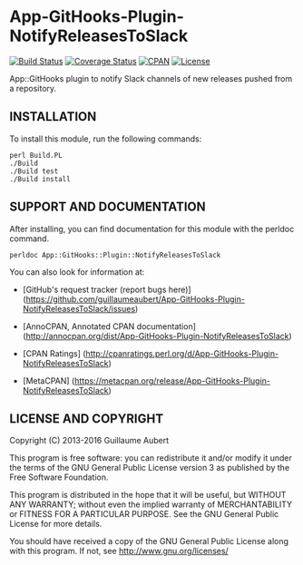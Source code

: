 App-GitHooks-Plugin-NotifyReleasesToSlack
=========================================

[![Build Status](https://travis-ci.org/guillaumeaubert/App-GitHooks-Plugin-NotifyReleasesToSlack.svg?branch=master)](https://travis-ci.org/guillaumeaubert/App-GitHooks-Plugin-NotifyReleasesToSlack)
[![Coverage Status](https://coveralls.io/repos/guillaumeaubert/App-GitHooks-Plugin-NotifyReleasesToSlack/badge.svg?branch=master)](https://coveralls.io/r/guillaumeaubert/App-GitHooks-Plugin-NotifyReleasesToSlack?branch=master)
[![CPAN](https://img.shields.io/cpan/v/App-GitHooks-Plugin-NotifyReleasesToSlack.svg)](https://metacpan.org/release/App-GitHooks-Plugin-NotifyReleasesToSlack)
[![License](https://img.shields.io/badge/license-GPLv3-blue.svg)](https://opensource.org/licenses/GPL-3.0)

App::GitHooks plugin to notify Slack channels of new releases pushed from a repository.


INSTALLATION
------------

To install this module, run the following commands:

	perl Build.PL
	./Build
	./Build test
	./Build install


SUPPORT AND DOCUMENTATION
-------------------------

After installing, you can find documentation for this module with the
perldoc command.

	perldoc App::GitHooks::Plugin::NotifyReleasesToSlack


You can also look for information at:

 * [GitHub's request tracker (report bugs here)]
   (https://github.com/guillaumeaubert/App-GitHooks-Plugin-NotifyReleasesToSlack/issues)

 * [AnnoCPAN, Annotated CPAN documentation]
   (http://annocpan.org/dist/App-GitHooks-Plugin-NotifyReleasesToSlack)

 * [CPAN Ratings]
   (http://cpanratings.perl.org/d/App-GitHooks-Plugin-NotifyReleasesToSlack)

 * [MetaCPAN]
   (https://metacpan.org/release/App-GitHooks-Plugin-NotifyReleasesToSlack)


LICENSE AND COPYRIGHT
---------------------

Copyright (C) 2013-2016 Guillaume Aubert

This program is free software: you can redistribute it and/or modify it under
the terms of the GNU General Public License version 3 as published by the Free
Software Foundation.

This program is distributed in the hope that it will be useful, but WITHOUT ANY
WARRANTY; without even the implied warranty of MERCHANTABILITY or FITNESS FOR A
PARTICULAR PURPOSE. See the GNU General Public License for more details.

You should have received a copy of the GNU General Public License along with
this program. If not, see http://www.gnu.org/licenses/

